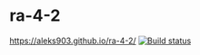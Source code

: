 # ra-4-2
https://aleks903.github.io/ra-4-2/
[![Build status](https://ci.appveyor.com/api/projects/status/r38iuxgo7jodhnq0?svg=true)](https://ci.appveyor.com/project/aleks903/ra-4-2)